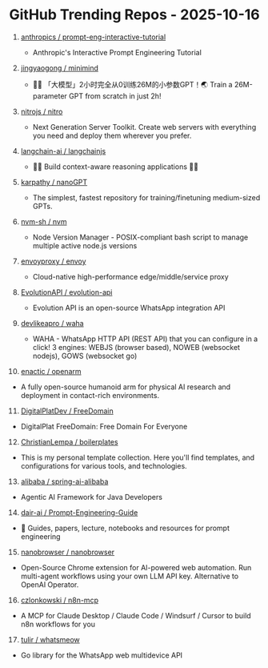 # GitHub Trending Repos - 2025-10-16

1. [anthropics /    prompt-eng-interactive-tutorial](https://github.com/anthropics/prompt-eng-interactive-tutorial)
   - Anthropic's Interactive Prompt Engineering Tutorial

2. [jingyaogong /    minimind](https://github.com/jingyaogong/minimind)
   - 🚀🚀 「大模型」2小时完全从0训练26M的小参数GPT！🌏 Train a 26M-parameter GPT from scratch in just 2h!

3. [nitrojs /    nitro](https://github.com/nitrojs/nitro)
   - Next Generation Server Toolkit. Create web servers with everything you need and deploy them wherever you prefer.

4. [langchain-ai /    langchainjs](https://github.com/langchain-ai/langchainjs)
   - 🦜🔗 Build context-aware reasoning applications 🦜🔗

5. [karpathy /    nanoGPT](https://github.com/karpathy/nanoGPT)
   - The simplest, fastest repository for training/finetuning medium-sized GPTs.

6. [nvm-sh /    nvm](https://github.com/nvm-sh/nvm)
   - Node Version Manager - POSIX-compliant bash script to manage multiple active node.js versions

7. [envoyproxy /    envoy](https://github.com/envoyproxy/envoy)
   - Cloud-native high-performance edge/middle/service proxy

8. [EvolutionAPI /    evolution-api](https://github.com/EvolutionAPI/evolution-api)
   - Evolution API is an open-source WhatsApp integration API

9. [devlikeapro /    waha](https://github.com/devlikeapro/waha)
   - WAHA - WhatsApp HTTP API (REST API) that you can configure in a click! 3 engines: WEBJS (browser based), NOWEB (websocket nodejs), GOWS (websocket go)

10. [enactic /    openarm](https://github.com/enactic/openarm)
   - A fully open-source humanoid arm for physical AI research and deployment in contact-rich environments.

11. [DigitalPlatDev /    FreeDomain](https://github.com/DigitalPlatDev/FreeDomain)
   - DigitalPlat FreeDomain: Free Domain For Everyone

12. [ChristianLempa /    boilerplates](https://github.com/ChristianLempa/boilerplates)
   - This is my personal template collection. Here you'll find templates, and configurations for various tools, and technologies.

13. [alibaba /    spring-ai-alibaba](https://github.com/alibaba/spring-ai-alibaba)
   - Agentic AI Framework for Java Developers

14. [dair-ai /    Prompt-Engineering-Guide](https://github.com/dair-ai/Prompt-Engineering-Guide)
   - 🐙 Guides, papers, lecture, notebooks and resources for prompt engineering

15. [nanobrowser /    nanobrowser](https://github.com/nanobrowser/nanobrowser)
   - Open-Source Chrome extension for AI-powered web automation. Run multi-agent workflows using your own LLM API key. Alternative to OpenAI Operator.

16. [czlonkowski /    n8n-mcp](https://github.com/czlonkowski/n8n-mcp)
   - A MCP for Claude Desktop / Claude Code / Windsurf / Cursor to build n8n workflows for you

17. [tulir /    whatsmeow](https://github.com/tulir/whatsmeow)
   - Go library for the WhatsApp web multidevice API

